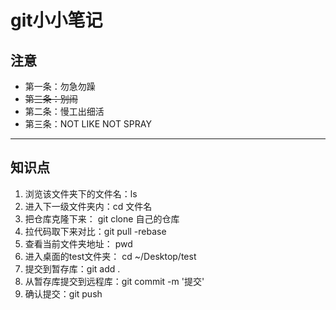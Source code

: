 # git小小笔记 #

  ## 注意 ##

- 第一条：勿急勿躁
-  ~~第三条：别闹~~
-  第二条：慢工出细活
-  第三条：NOT LIKE NOT SPRAY
-  --
  
  ## 知识点 ##
  
 1. 浏览该文件夹下的文件名：ls
 2. 进入下一级文件夹内：cd 文件名
 3. 把仓库克隆下来： git clone  自己的仓库
 4. 拉代码取下来对比：git pull -rebase
 5. 查看当前文件夹地址： pwd
 6. 进入桌面的test文件夹： cd ~/Desktop/test
 7. 提交到暂存库：git add .
 8. 从暂存库提交到远程库：git commit -m '提交'
 9. 确认提交：git push 

